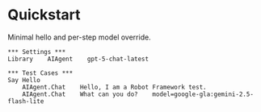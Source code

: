 # Quickstart

Minimal hello and per-step model override.

```robot
*** Settings ***
Library    AIAgent    gpt-5-chat-latest

*** Test Cases ***
Say Hello
	AIAgent.Chat    Hello, I am a Robot Framework test.
	AIAgent.Chat    What can you do?    model=google-gla:gemini-2.5-flash-lite
```
